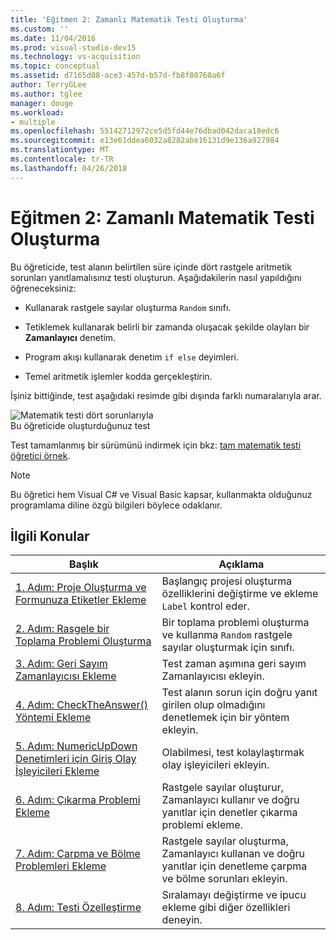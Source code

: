 ```yaml
---
title: 'Eğitmen 2: Zamanlı Matematik Testi Oluşturma'
ms.custom: ''
ms.date: 11/04/2016
ms.prod: visual-studio-dev15
ms.technology: vs-acquisition
ms.topic: conceptual
ms.assetid: d7165d08-ace3-457d-b57d-fb8f80760a6f
author: TerryGLee
ms.author: tglee
manager: douge
ms.workload:
- multiple
ms.openlocfilehash: 55142712972ce5d5fd44e76dbad042daca18edc6
ms.sourcegitcommit: e13e61ddea6032a8282abe16131d9e136a927984
ms.translationtype: MT
ms.contentlocale: tr-TR
ms.lasthandoff: 04/26/2018
---
```

# <a name="tutorial-2-create-a-timed-math-quiz"></a>Eğitmen 2: Zamanlı Matematik Testi Oluşturma
Bu öğreticide, test alanın belirtilen süre içinde dört rastgele aritmetik sorunları yanıtlamalısınız testi oluşturun. Aşağıdakilerin nasıl yapıldığını öğreneceksiniz:  

-   Kullanarak rastgele sayılar oluşturma `Random` sınıfı.  

-   Tetiklemek kullanarak belirli bir zamanda oluşacak şekilde olayları bir **Zamanlayıcı** denetim.  

-   Program akışı kullanarak denetim `if else` deyimleri.  

-   Temel aritmetik işlemler kodda gerçekleştirin.  

 İşiniz bittiğinde, test aşağıdaki resimde gibi dışında farklı numaralarıyla arar.  

 ![Matematik testi dört sorunlarıyla](../ide/media/express_finishedquiz.png "Express_FinishedQuiz")  
Bu öğreticide oluşturduğunuz test  

 Test tamamlanmış bir sürümünü indirmek için bkz: [tam matematik testi öğretici örnek](http://code.msdn.microsoft.com/Complete-Math-Quiz-8581813c).  

> [!NOTE]
>  Bu öğretici hem Visual C# ve Visual Basic kapsar, kullanmakta olduğunuz programlama diline özgü bilgileri böylece odaklanır.  

## <a name="related-topics"></a>İlgili Konular  

|Başlık|Açıklama|  
|-----------|-----------------|  
|[1. Adım: Proje Oluşturma ve Formunuza Etiketler Ekleme](../ide/step-1-create-a-project-and-add-labels-to-your-form.md)|Başlangıç projesi oluşturma özelliklerini değiştirme ve ekleme `Label` kontrol eder.|  
|[2. Adım: Rasgele bir Toplama Problemi Oluşturma](../ide/step-2-create-a-random-addition-problem.md)|Bir toplama problemi oluşturma ve kullanma `Random` rastgele sayılar oluşturmak için sınıfı.|  
|[3. Adım: Geri Sayım Zamanlayıcısı Ekleme](../ide/step-3-add-a-countdown-timer.md)|Test zaman aşımına geri sayım Zamanlayıcısı ekleyin.|  
|[4. Adım: CheckTheAnswer() Yöntemi Ekleme](../ide/step-4-add-the-checktheanswer-parens-method.md)|Test alanın sorun için doğru yanıt girilen olup olmadığını denetlemek için bir yöntem ekleyin.|  
|[5. Adım: NumericUpDown Denetimleri için Giriş Olay İşleyicileri Ekleme](../ide/step-5-add-enter-event-handlers-for-the-numericupdown-controls.md)|Olabilmesi, test kolaylaştırmak olay işleyicileri ekleyin.|  
|[6. Adım: Çıkarma Problemi Ekleme](../ide/step-6-add-a-subtraction-problem.md)|Rastgele sayılar oluşturur, Zamanlayıcı kullanır ve doğru yanıtlar için denetler çıkarma problemi ekleme.|  
|[7. Adım: Çarpma ve Bölme Problemleri Ekleme](../ide/step-7-add-multiplication-and-division-problems.md)|Rastgele sayılar oluşturma, Zamanlayıcı kullanan ve doğru yanıtlar için denetleme çarpma ve bölme sorunları ekleyin.|  
|[8. Adım: Testi Özelleştirme](../ide/step-8-customize-the-quiz.md)|Sıralamayı değiştirme ve ipucu ekleme gibi diğer özellikleri deneyin.|
